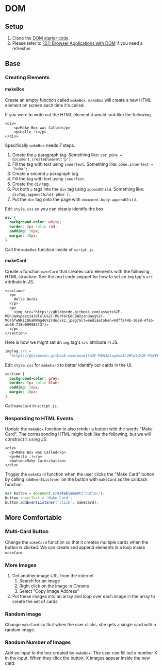 # DOM

## Setup

1. Clone the [DOM starter code](https://github.com/rocketacademy/basics-next-steps-dom).
2. Please refer to [12.1: Browser Applications with DOM](../12-next-steps/12.1-browser-applications-with-dom.md) if you need a refresher.

## Base

### Creating Elements

#### makeBox

Create an empty function called `makeBox`. `makeBox` will create a new HTML element on screen each time it's called.

If you were to write out the HTML element it would look like the following.

```markup
<div>
    <p>Make Box was Called</p>
    <p>Hello :)</p>
</div>
```

Specifically `makeBox` needs 7 steps.

1. Create the `p` paragraph tag. Something like: `var pOne = document.createElement('p');`
2. Fill the tag with text using `innerText`. Something like: `pOne.innerText = 'haha';`
3. Create a second `p` paragraph tag.
4. Fill the tag with text using `innerText`.
5. Create the `div` tag.
6. Put both `p` tags into the `div` tag using `appendChild`. Something like: `divTag.appendChild( pOne );`
7. Put the `div` tag onto the page with `document.body.appendChild.`

Edit `style.css` so you can clearly identify the box.

```css
div {
  background-color: white;
  border: 2px solid red;
  padding: 10px;
  margin: 10px;
}
```

Call the `makeBox` function inside of `script.js`.

#### makeCard

Create a function `makeCard` that creates card elements with the following HTML structure. See the next code snippet for how to set an `img` tag's `src` attribute in JS.

```markup
<section>
  <p>
    Hello Ducks
  </p>
  <p>
    <img src="https://gblobscdn.gitbook.com/assets%2F-MBhJa4xpezxI4J9lolG%2F-MGrF6rE0CBWVzznQayq%2F-MGrGfwNRi1D6aKWmg4G%2Fducks2.jpeg?alt=media&token=9dff244b-10e8-4fab-ab68-715e09998ff3"/>
  </p>
</section>
```

Here is how we might set an `img` tag's `src` attribute in JS.

```javascript
imgTag.src =
  'https://gblobscdn.gitbook.com/assets%2F-MBhJa4xpezxI4J9lolG%2F-MGrF6rE0CBWVzznQayq%2F-MGrGfwNRi1D6aKWmg4G%2Fducks2.jpeg?alt=media&token=9dff244b-10e8-4fab-ab68-715e09998ff3';
```

Edit `style.css` for `makeCard` to better identify our cards in the UI.

```css
section {
  background-color: grey;
  border: 2px solid blue;
  padding: 10px;
  margin: 10px;
}
```

Call `makeCard` in `script.js`.

### Responding to HTML Events

Update the `makeBox` function to also render a button with the words "Make Card". The corresponding HTML might look like the following, but we will construct it using JS.

```markup
<div>
  <p>Make Box was Called</p>
  <p>Hello :)</p>
  <button>Make Card</button>
</div>
```

Trigger the `makeCard` function when the user clicks the "Make Card" button by calling `addEventListener` on the button with `makeCard` as the callback function.

```javascript
var button = document.createElement('button');
button.innerText = 'Make Card';
button.addEventListener('click', makeCard);
```

## More Comfortable

### Multi-Card Button

Change the `makeCard` function so that it creates multiple cards when the button is clicked. We can create and append elements in a loop inside `makeCard`.

### More Images

1. Get another image URL from the internet
   1. Search for an image
   2. Right click on the image in Chrome
   3. Select "Copy Image Address"
2. Put these images into an array and loop over each image in the array to create the set of cards

### Random Image

Change `makeCard` so that when the user clicks, she gets a single card with a random image.

### Random Number of Images

Add an input to the box created by `makeBox`. The user can fill out a number X in the input. When they click the button, X images appear inside the new card.

